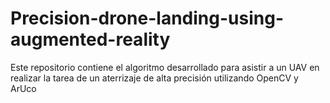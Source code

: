 # Precision-drone-landing-using-augmented-reality
Este repositorio contiene el algoritmo desarrollado para asistir a un UAV en realizar la tarea de un aterrizaje de alta precisión utilizando OpenCV y ArUco
